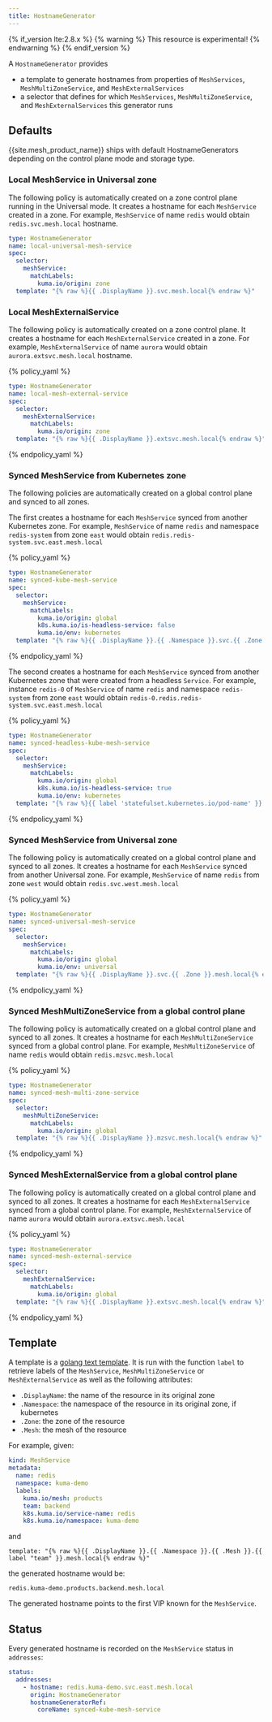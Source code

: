 ```yaml
---
title: HostnameGenerator
---
```


{% if_version lte:2.8.x %}
{% warning %}
This resource is experimental!
{% endwarning %}
{% endif_version %}

A `HostnameGenerator` provides

- a template to generate hostnames from properties of `MeshServices`, `MeshMultiZoneService`, and `MeshExternalServices`
- a selector that defines for which `MeshServices`, `MeshMultiZoneService`, and `MeshExternalServices` this generator runs

## Defaults

{{site.mesh_product_name}} ships with default HostnameGenerators depending on the control plane mode and storage type.

### Local MeshService in Universal zone

The following policy is automatically created on a zone control plane running in the Universal mode.
It creates a hostname for each `MeshService` created in a zone.
For example, `MeshService` of name `redis` would obtain `redis.svc.mesh.local` hostname.

```yaml
type: HostnameGenerator
name: local-universal-mesh-service
spec:
  selector:
    meshService:
      matchLabels:
        kuma.io/origin: zone
  template: "{% raw %}{{ .DisplayName }}.svc.mesh.local{% endraw %}"
```


### Local MeshExternalService

The following policy is automatically created on a zone control plane.
It creates a hostname for each `MeshExternalService` created in a zone.
For example, `MeshExternalService` of name `aurora` would obtain `aurora.extsvc.mesh.local` hostname.

{% policy_yaml %}
```yaml
type: HostnameGenerator
name: local-mesh-external-service
spec:
  selector:
    meshExternalService:
      matchLabels:
        kuma.io/origin: zone
  template: "{% raw %}{{ .DisplayName }}.extsvc.mesh.local{% endraw %}"
```
{% endpolicy_yaml %}

### Synced MeshService from Kubernetes zone

The following policies are automatically created on a global control plane and synced to all zones.

The first creates a hostname for each `MeshService` synced from another Kubernetes zone.
For example, `MeshService` of name `redis` and namespace `redis-system` from zone `east` would obtain `redis.redis-system.svc.east.mesh.local`

{% policy_yaml %}
```yaml
type: HostnameGenerator
name: synced-kube-mesh-service
spec:
  selector:
    meshService:
      matchLabels:
        kuma.io/origin: global
        k8s.kuma.io/is-headless-service: false
        kuma.io/env: kubernetes
  template: "{% raw %}{{ .DisplayName }}.{{ .Namespace }}.svc.{{ .Zone }}.mesh.local{% endraw %}"
```
{% endpolicy_yaml %}

The second creates a hostname for each `MeshService` synced from another Kubernetes zone that were created from a headless `Service`.
For example, instance `redis-0` of `MeshService` of name `redis` and namespace `redis-system` from zone `east` would obtain `redis-0.redis.redis-system.svc.east.mesh.local`

{% policy_yaml %}
```yaml
type: HostnameGenerator
name: synced-headless-kube-mesh-service
spec:
  selector:
    meshService:
      matchLabels:
        kuma.io/origin: global
        k8s.kuma.io/is-headless-service: true
        kuma.io/env: kubernetes
  template: "{% raw %}{{ label 'statefulset.kubernetes.io/pod-name' }}.{{ label 'k8s.kuma.io/service-name' }}.{{ .Namespace }}.svc.{{ .Zone }}.mesh.local{% endraw %}"
```
{% endpolicy_yaml %}

### Synced MeshService from Universal zone

The following policy is automatically created on a global control plane and synced to all zones.
It creates a hostname for each `MeshService` synced from another Universal zone.
For example, `MeshService` of name `redis` from zone `west` would obtain `redis.svc.west.mesh.local`

{% policy_yaml %}
```yaml
type: HostnameGenerator
name: synced-universal-mesh-service
spec:
  selector:
    meshService:
      matchLabels:
        kuma.io/origin: global
        kuma.io/env: universal
  template: "{% raw %}{{ .DisplayName }}.svc.{{ .Zone }}.mesh.local{% endraw %}"
```
{% endpolicy_yaml %}

### Synced MeshMultiZoneService from a global control plane

The following policy is automatically created on a global control plane and synced to all zones.
It creates a hostname for each `MeshMultiZoneService` synced from a global control plane.
For example, `MeshMultiZoneService` of name `redis` would obtain `redis.mzsvc.mesh.local`

{% policy_yaml %}
```yaml
type: HostnameGenerator
name: synced-mesh-multi-zone-service
spec:
  selector:
    meshMultiZoneService:
      matchLabels:
        kuma.io/origin: global
  template: "{% raw %}{{ .DisplayName }}.mzsvc.mesh.local{% endraw %}"
```
{% endpolicy_yaml %}


### Synced MeshExternalService from a global control plane

The following policy is automatically created on a global control plane and synced to all zones.
It creates a hostname for each `MeshExternalService` synced from a global control plane.
For example, `MeshExternalService` of name `aurora` would obtain `aurora.extsvc.mesh.local`

{% policy_yaml %}
```yaml
type: HostnameGenerator
name: synced-mesh-external-service
spec:
  selector:
    meshExternalService:
      matchLabels:
        kuma.io/origin: global
  template: "{% raw %}{{ .DisplayName }}.extsvc.mesh.local{% endraw %}"
```
{% endpolicy_yaml %}

## Template

A template is a [golang text template](https://pkg.go.dev/text/template).
It is run with the function `label` to retrieve labels of the `MeshService`, `MeshMultiZoneService` or `MeshExternalService`
as well as the following attributes:

* `.DisplayName`: the name of the resource in its original zone
* `.Namespace`: the namespace of the resource in its original zone, if kubernetes
* `.Zone`: the zone of the resource
* `.Mesh`: the mesh of the resource

For example, given:

```yaml
kind: MeshService
metadata:
  name: redis
  namespace: kuma-demo
  labels:
    kuma.io/mesh: products
    team: backend
    k8s.kuma.io/service-name: redis
    k8s.kuma.io/namespace: kuma-demo
```

and

```
template: "{% raw %}{{ .DisplayName }}.{{ .Namespace }}.{{ .Mesh }}.{{ label "team" }}.mesh.local{% endraw %}"
```

the generated hostname would be:

```
redis.kuma-demo.products.backend.mesh.local
```

The generated hostname points to the first VIP known for the `MeshService`.

## Status

Every generated hostname is recorded on the `MeshService` status in `addresses`:

```yaml
status:
  addresses:
    - hostname: redis.kuma-demo.svc.east.mesh.local
      origin: HostnameGenerator
      hostnameGeneratorRef:
        coreName: synced-kube-mesh-service
```
